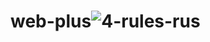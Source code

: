 # web-plus![4-rules-rus](https://user-images.githubusercontent.com/62104692/209943168-399dc139-743f-4108-8813-8820e2af250b.jpg)
